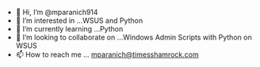 - 👋 Hi, I’m @mparanich914
- 👀 I’m interested in ...WSUS and Python
- 🌱 I’m currently learning ...Python 
- 💞️ I’m looking to collaborate on ...Windows Admin Scripts with Python on WSUS
- 📫 How to reach me ... mparanich@timesshamrock.com

<!---
mparanich914/mparanich914 is a ✨ special ✨ repository because its `README.md` (this file) appears on your GitHub profile.
You can click the Preview link to take a look at your changes.
--->
